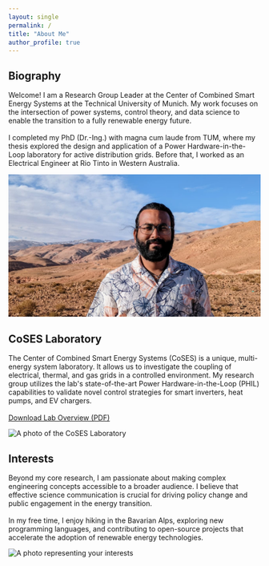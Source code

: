 ```yaml
---
layout: single
permalink: /
title: "About Me"
author_profile: true
---
```


<div class="home-section">
  <div class="home-text" style="flex: 100%; padding-right: 0;">
    <h2>Biography</h2>
    <p>
      Welcome! I am a Research Group Leader at the Center of Combined Smart Energy Systems at the Technical University of Munich. My work focuses on the intersection of power systems, control theory, and data science to enable the transition to a fully renewable energy future.
      <br><br>
      I completed my PhD (Dr.-Ing.) with magna cum laude from TUM, where my thesis explored the design and application of a Power Hardware-in-the-Loop laboratory for active distribution grids. Before that, I worked as an Electrical Engineer at Rio Tinto in Western Australia.
    </p>
  </div>
  <div class="profile-image-container">
    <img src="/images/Profile_header.jpeg" alt="A photo of Anurag Mohapatra">
  </div>
</div>


<div class="home-section">
  <div class="home-text">
    <h2>CoSES Laboratory</h2>
    <p>
      The Center of Combined Smart Energy Systems (CoSES) is a unique, multi-energy system laboratory. It allows us to investigate the coupling of electrical, thermal, and gas grids in a controlled environment. My research group utilizes the lab's state-of-the-art Power Hardware-in-the-Loop (PHIL) capabilities to validate novel control strategies for smart inverters, heat pumps, and EV chargers.
      <br><br>
      <a href="/files/CoSES_Lab_Overview.pdf" class="btn btn--info">Download Lab Overview (PDF)</a>
    </p>
  </div>
  <div class="home-image">
    <img src="https://placehold.co/600x400/cccccc/ffffff?text=CoSES+Lab+Photo" alt="A photo of the CoSES Laboratory">
  </div>
</div>


<div class="home-section">
  <div class="home-text">
    <h2>Interests</h2>
    <p>
      Beyond my core research, I am passionate about making complex engineering concepts accessible to a broader audience. I believe that effective science communication is crucial for driving policy change and public engagement in the energy transition.
      <br><br>
      In my free time, I enjoy hiking in the Bavarian Alps, exploring new programming languages, and contributing to open-source projects that accelerate the adoption of renewable energy technologies.
    </p>
  </div>
  <div class="home-image">
    <img src="https://placehold.co/600x400/cccccc/ffffff?text=Interests+Photo" alt="A photo representing your interests">
  </div>
</div>